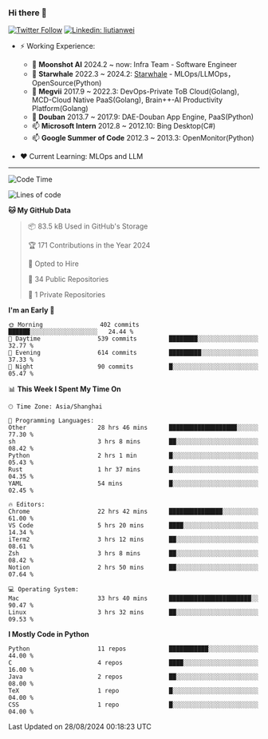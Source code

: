 ### Hi there 👋

[![Twitter Follow](https://img.shields.io/twitter/follow/tianweidut?style=social)](https://twitter.com/tianweidut)
[![Linkedin: liutianwei](https://img.shields.io/badge/-liutianwei-blue?style=flat-square&logo=Linkedin&logoColor=white&link=https://www.linkedin.com/in/liutianwei/)](https://www.linkedin.com/in/liutianwei/)

- ⚡ Working Experience:
  - 🔭 **Moonshot AI**  2024.2 ~ now: Infra Team - Software Engineer
  - 🌱 **Starwhale** 2022.3 ~ 2024.2: [Starwhale](https://github.com/star-whale/starwhale) - MLOps/LLMOps，OpenSource(Python)
  - 🌱 **Megvii** 2017.9 ~ 2022.3: DevOps-Private ToB Cloud(Golang), MCD-Cloud Native PaaS(Golang), Brain++-AI Productivity Platform(Golang)
  - 🌱 **Douban** 2013.7 ~ 2017.9: DAE-Douban App Engine, PaaS(Python)
  - 📫 **Microsoft Intern** 2012.8 ~ 2012.10: Bing Desktop(C#)
  - 📫 **Google Summer of Code** 2012.3 ~ 2013.3: OpenMonitor(Python)

- ❤️ Current Learning: MLOps and LLM

---
<!--START_SECTION:waka-->
![Code Time](http://img.shields.io/badge/Code%20Time-5%2C908%20hrs%2032%20mins-blue)

![Lines of code](https://img.shields.io/badge/From%20Hello%20World%20I%27ve%20Written-1.0%20million%20lines%20of%20code-blue)

**🐱 My GitHub Data** 

> 📦 83.5 kB Used in GitHub's Storage 
 > 
> 🏆 171 Contributions in the Year 2024
 > 
> 💼 Opted to Hire
 > 
> 📜 34 Public Repositories 
 > 
> 🔑 1 Private Repositories 
 > 
**I'm an Early 🐤** 

```text
🌞 Morning                402 commits         ██████░░░░░░░░░░░░░░░░░░░   24.44 % 
🌆 Daytime                539 commits         ████████░░░░░░░░░░░░░░░░░   32.77 % 
🌃 Evening                614 commits         █████████░░░░░░░░░░░░░░░░   37.33 % 
🌙 Night                  90 commits          █░░░░░░░░░░░░░░░░░░░░░░░░   05.47 % 
```


📊 **This Week I Spent My Time On** 

```text
🕑︎ Time Zone: Asia/Shanghai

💬 Programming Languages: 
Other                    28 hrs 46 mins      ███████████████████░░░░░░   77.30 % 
sh                       3 hrs 8 mins        ██░░░░░░░░░░░░░░░░░░░░░░░   08.42 % 
Python                   2 hrs 1 min         █░░░░░░░░░░░░░░░░░░░░░░░░   05.43 % 
Rust                     1 hr 37 mins        █░░░░░░░░░░░░░░░░░░░░░░░░   04.35 % 
YAML                     54 mins             █░░░░░░░░░░░░░░░░░░░░░░░░   02.45 % 

🔥 Editors: 
Chrome                   22 hrs 42 mins      ███████████████░░░░░░░░░░   61.00 % 
VS Code                  5 hrs 20 mins       ████░░░░░░░░░░░░░░░░░░░░░   14.34 % 
iTerm2                   3 hrs 12 mins       ██░░░░░░░░░░░░░░░░░░░░░░░   08.61 % 
Zsh                      3 hrs 8 mins        ██░░░░░░░░░░░░░░░░░░░░░░░   08.42 % 
Notion                   2 hrs 50 mins       ██░░░░░░░░░░░░░░░░░░░░░░░   07.64 % 

💻 Operating System: 
Mac                      33 hrs 40 mins      ███████████████████████░░   90.47 % 
Linux                    3 hrs 32 mins       ██░░░░░░░░░░░░░░░░░░░░░░░   09.53 % 
```

**I Mostly Code in Python** 

```text
Python                   11 repos            ███████████░░░░░░░░░░░░░░   44.00 % 
C                        4 repos             ████░░░░░░░░░░░░░░░░░░░░░   16.00 % 
Java                     2 repos             ██░░░░░░░░░░░░░░░░░░░░░░░   08.00 % 
TeX                      1 repo              █░░░░░░░░░░░░░░░░░░░░░░░░   04.00 % 
CSS                      1 repo              █░░░░░░░░░░░░░░░░░░░░░░░░   04.00 % 
```




 Last Updated on 28/08/2024 00:18:23 UTC
<!--END_SECTION:waka-->
